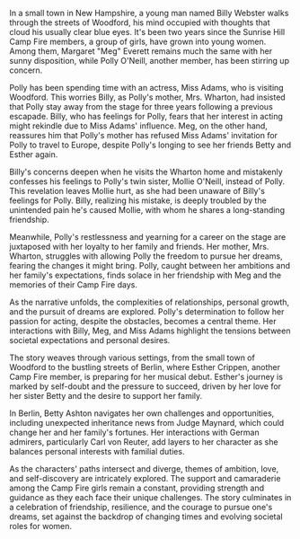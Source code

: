 In a small town in New Hampshire, a young man named Billy Webster walks through the streets of Woodford, his mind occupied with thoughts that cloud his usually clear blue eyes. It's been two years since the Sunrise Hill Camp Fire members, a group of girls, have grown into young women. Among them, Margaret "Meg" Everett remains much the same with her sunny disposition, while Polly O'Neill, another member, has been stirring up concern.

Polly has been spending time with an actress, Miss Adams, who is visiting Woodford. This worries Billy, as Polly's mother, Mrs. Wharton, had insisted that Polly stay away from the stage for three years following a previous escapade. Billy, who has feelings for Polly, fears that her interest in acting might rekindle due to Miss Adams' influence. Meg, on the other hand, reassures him that Polly's mother has refused Miss Adams' invitation for Polly to travel to Europe, despite Polly's longing to see her friends Betty and Esther again.

Billy's concerns deepen when he visits the Wharton home and mistakenly confesses his feelings to Polly's twin sister, Mollie O'Neill, instead of Polly. This revelation leaves Mollie hurt, as she had been unaware of Billy's feelings for Polly. Billy, realizing his mistake, is deeply troubled by the unintended pain he's caused Mollie, with whom he shares a long-standing friendship.

Meanwhile, Polly's restlessness and yearning for a career on the stage are juxtaposed with her loyalty to her family and friends. Her mother, Mrs. Wharton, struggles with allowing Polly the freedom to pursue her dreams, fearing the changes it might bring. Polly, caught between her ambitions and her family's expectations, finds solace in her friendship with Meg and the memories of their Camp Fire days.

As the narrative unfolds, the complexities of relationships, personal growth, and the pursuit of dreams are explored. Polly's determination to follow her passion for acting, despite the obstacles, becomes a central theme. Her interactions with Billy, Meg, and Miss Adams highlight the tensions between societal expectations and personal desires.

The story weaves through various settings, from the small town of Woodford to the bustling streets of Berlin, where Esther Crippen, another Camp Fire member, is preparing for her musical debut. Esther's journey is marked by self-doubt and the pressure to succeed, driven by her love for her sister Betty and the desire to support her family.

In Berlin, Betty Ashton navigates her own challenges and opportunities, including unexpected inheritance news from Judge Maynard, which could change her and her family's fortunes. Her interactions with German admirers, particularly Carl von Reuter, add layers to her character as she balances personal interests with familial duties.

As the characters' paths intersect and diverge, themes of ambition, love, and self-discovery are intricately explored. The support and camaraderie among the Camp Fire girls remain a constant, providing strength and guidance as they each face their unique challenges. The story culminates in a celebration of friendship, resilience, and the courage to pursue one's dreams, set against the backdrop of changing times and evolving societal roles for women.